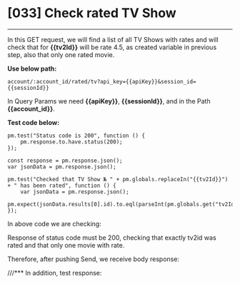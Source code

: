 # [033] Check rated TV Show
___

In this GET request, we will find a list of all TV Shows with rates and will check that for __{{tv2Id}}__ will be rate 4.5, as created variable in previous step, also that only one rated movie.

__Use below path:__
```
account/:account_id/rated/tv?api_key={{apiKey}}&session_id={{sessionId}}
```

In Query Params we need __{{apiKey}}__, __{{sessionId}}__, and in the Path __{{account_id}}__.

__Test code below:__
```
pm.test("Status code is 200", function () {
    pm.response.to.have.status(200);
});

const response = pm.response.json();
var jsonData = pm.response.json();

pm.test("Checked that TV Show № " + pm.globals.replaceIn("{{tv2Id}}") + " has been rated", function () {
    var jsonData = pm.response.json();
    pm.expect(jsonData.results[0].id).to.eql(parseInt(pm.globals.get("tv2Id")));
});
```

In above code we are checking:

Response of status code must be 200, checking that exactly tv2id was rated and that only one movie with rate.

Therefore, after pushing Send, we receive body response:
 
///***
In addition, test response:


